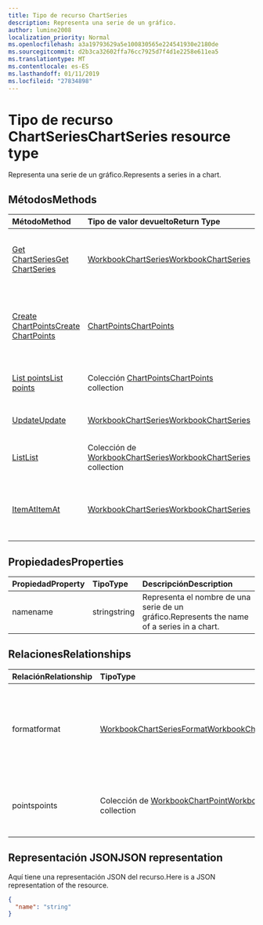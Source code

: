 ```yaml
---
title: Tipo de recurso ChartSeries
description: Representa una serie de un gráfico.
author: lumine2008
localization_priority: Normal
ms.openlocfilehash: a3a19793629a5e100830565e224541930e2180de
ms.sourcegitcommit: d2b3ca32602ffa76cc7925d7f4d1e2258e611ea5
ms.translationtype: MT
ms.contentlocale: es-ES
ms.lasthandoff: 01/11/2019
ms.locfileid: "27834898"
---
```

# <a name="chartseries-resource-type"></a><span data-ttu-id="c7e49-103">Tipo de recurso ChartSeries</span><span class="sxs-lookup"><span data-stu-id="c7e49-103">ChartSeries resource type</span></span>

<span data-ttu-id="c7e49-104">Representa una serie de un gráfico.</span><span class="sxs-lookup"><span data-stu-id="c7e49-104">Represents a series in a chart.</span></span>


## <a name="methods"></a><span data-ttu-id="c7e49-105">Métodos</span><span class="sxs-lookup"><span data-stu-id="c7e49-105">Methods</span></span>

| <span data-ttu-id="c7e49-106">Método</span><span class="sxs-lookup"><span data-stu-id="c7e49-106">Method</span></span>           | <span data-ttu-id="c7e49-107">Tipo de valor devuelto</span><span class="sxs-lookup"><span data-stu-id="c7e49-107">Return Type</span></span>    |<span data-ttu-id="c7e49-108">Descripción</span><span class="sxs-lookup"><span data-stu-id="c7e49-108">Description</span></span>|
|:---------------|:--------|:----------|
|[<span data-ttu-id="c7e49-109">Get ChartSeries</span><span class="sxs-lookup"><span data-stu-id="c7e49-109">Get ChartSeries</span></span>](../api/chartseries-get.md) | [<span data-ttu-id="c7e49-110">WorkbookChartSeries</span><span class="sxs-lookup"><span data-stu-id="c7e49-110">WorkbookChartSeries</span></span>](chartseries.md) |<span data-ttu-id="c7e49-111">Lee las propiedades y relaciones del objeto chartSeries.</span><span class="sxs-lookup"><span data-stu-id="c7e49-111">Read properties and relationships of chartSeries object.</span></span>|
|[<span data-ttu-id="c7e49-112">Create ChartPoints</span><span class="sxs-lookup"><span data-stu-id="c7e49-112">Create ChartPoints</span></span>](../api/chartseries-post-points.md) |[<span data-ttu-id="c7e49-113">ChartPoints</span><span class="sxs-lookup"><span data-stu-id="c7e49-113">ChartPoints</span></span>](chartpoint.md)| <span data-ttu-id="c7e49-114">Crea un nuevo ChartPoints publicándolo en la colección points.</span><span class="sxs-lookup"><span data-stu-id="c7e49-114">Create a new ChartPoints by posting to the points collection.</span></span>|
|[<span data-ttu-id="c7e49-115">List points</span><span class="sxs-lookup"><span data-stu-id="c7e49-115">List points</span></span>](../api/chartseries-list-points.md) |<span data-ttu-id="c7e49-116">Colección [ChartPoints](chartpoint.md)</span><span class="sxs-lookup"><span data-stu-id="c7e49-116">[ChartPoints](chartpoint.md) collection</span></span>| <span data-ttu-id="c7e49-117">Obtiene la colección de objetos ChartPoints.</span><span class="sxs-lookup"><span data-stu-id="c7e49-117">Get a ChartPoints object collection.</span></span>|
|[<span data-ttu-id="c7e49-118">Update</span><span class="sxs-lookup"><span data-stu-id="c7e49-118">Update</span></span>](../api/chartseries-update.md) | [<span data-ttu-id="c7e49-119">WorkbookChartSeries</span><span class="sxs-lookup"><span data-stu-id="c7e49-119">WorkbookChartSeries</span></span>](chartseries.md) |<span data-ttu-id="c7e49-120">Actualiza el objeto ChartSeries.</span><span class="sxs-lookup"><span data-stu-id="c7e49-120">Update ChartSeries object.</span></span> |
|[<span data-ttu-id="c7e49-121">List</span><span class="sxs-lookup"><span data-stu-id="c7e49-121">List</span></span>](../api/chartseries-list.md) | <span data-ttu-id="c7e49-122">Colección de [WorkbookChartSeries](chartseries.md)</span><span class="sxs-lookup"><span data-stu-id="c7e49-122">[WorkbookChartSeries](chartseries.md) collection</span></span> |<span data-ttu-id="c7e49-123">Obtiene la colección de objetos chartSeries.</span><span class="sxs-lookup"><span data-stu-id="c7e49-123">Get chartSeries object collection.</span></span> |
|[<span data-ttu-id="c7e49-124">ItemAt</span><span class="sxs-lookup"><span data-stu-id="c7e49-124">ItemAt</span></span>](../api/chartseriescollection-itemat.md)|[<span data-ttu-id="c7e49-125">WorkbookChartSeries</span><span class="sxs-lookup"><span data-stu-id="c7e49-125">WorkbookChartSeries</span></span>](chartseries.md)|<span data-ttu-id="c7e49-126">Recupera una serie en función de su posición en la colección.</span><span class="sxs-lookup"><span data-stu-id="c7e49-126">Retrieves a series based on its position in the collection</span></span>|

## <a name="properties"></a><span data-ttu-id="c7e49-127">Propiedades</span><span class="sxs-lookup"><span data-stu-id="c7e49-127">Properties</span></span>
| <span data-ttu-id="c7e49-128">Propiedad</span><span class="sxs-lookup"><span data-stu-id="c7e49-128">Property</span></span>     | <span data-ttu-id="c7e49-129">Tipo</span><span class="sxs-lookup"><span data-stu-id="c7e49-129">Type</span></span>   |<span data-ttu-id="c7e49-130">Descripción</span><span class="sxs-lookup"><span data-stu-id="c7e49-130">Description</span></span>|
|:---------------|:--------|:----------|
|<span data-ttu-id="c7e49-131">name</span><span class="sxs-lookup"><span data-stu-id="c7e49-131">name</span></span>|<span data-ttu-id="c7e49-132">string</span><span class="sxs-lookup"><span data-stu-id="c7e49-132">string</span></span>|<span data-ttu-id="c7e49-133">Representa el nombre de una serie de un gráfico.</span><span class="sxs-lookup"><span data-stu-id="c7e49-133">Represents the name of a series in a chart.</span></span>|

## <a name="relationships"></a><span data-ttu-id="c7e49-134">Relaciones</span><span class="sxs-lookup"><span data-stu-id="c7e49-134">Relationships</span></span>
| <span data-ttu-id="c7e49-135">Relación</span><span class="sxs-lookup"><span data-stu-id="c7e49-135">Relationship</span></span> | <span data-ttu-id="c7e49-136">Tipo</span><span class="sxs-lookup"><span data-stu-id="c7e49-136">Type</span></span>   |<span data-ttu-id="c7e49-137">Descripción</span><span class="sxs-lookup"><span data-stu-id="c7e49-137">Description</span></span>|
|:---------------|:--------|:----------|
|<span data-ttu-id="c7e49-138">format</span><span class="sxs-lookup"><span data-stu-id="c7e49-138">format</span></span>|[<span data-ttu-id="c7e49-139">WorkbookChartSeriesFormat</span><span class="sxs-lookup"><span data-stu-id="c7e49-139">WorkbookChartSeriesFormat</span></span>](chartseriesformat.md)|<span data-ttu-id="c7e49-p101">Representa el formato de una serie del gráfico, que incluye el formato de relleno y de línea. Solo lectura.</span><span class="sxs-lookup"><span data-stu-id="c7e49-p101">Represents the formatting of a chart series, which includes fill and line formatting. Read-only.</span></span>|
|<span data-ttu-id="c7e49-142">points</span><span class="sxs-lookup"><span data-stu-id="c7e49-142">points</span></span>|<span data-ttu-id="c7e49-143">Colección de [WorkbookChartPoint](chartpoint.md)</span><span class="sxs-lookup"><span data-stu-id="c7e49-143">[WorkbookChartPoint](chartpoint.md) collection</span></span>|<span data-ttu-id="c7e49-p102">Representa una colección de todos los puntos de la serie. Solo lectura.</span><span class="sxs-lookup"><span data-stu-id="c7e49-p102">Represents a collection of all points in the series. Read-only.</span></span>|

## <a name="json-representation"></a><span data-ttu-id="c7e49-146">Representación JSON</span><span class="sxs-lookup"><span data-stu-id="c7e49-146">JSON representation</span></span>

<span data-ttu-id="c7e49-147">Aquí tiene una representación JSON del recurso.</span><span class="sxs-lookup"><span data-stu-id="c7e49-147">Here is a JSON representation of the resource.</span></span>

<!-- {
  "blockType": "resource",
  "baseType": "microsoft.graph.entity",
  "optionalProperties": [

  ],
  "@odata.type": "microsoft.graph.workbookChartSeries"
}-->

```json
{
  "name": "string"
}

```

<!-- uuid: 8fcb5dbc-d5aa-4681-8e31-b001d5168d79
2015-10-25 14:57:30 UTC -->
<!-- {
  "type": "#page.annotation",
  "description": "ChartSeries resource",
  "keywords": "",
  "section": "documentation",
  "tocPath": ""
}-->
